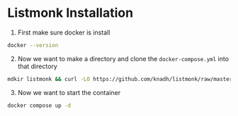 # Listmonk Installation

1. First make sure docker is install
```bash
docker --version
```

2. Now we want to make a directory and clone the `docker-compose.yml` into that directory
```bash
mdkir listmonk && curl -LO https://github.com/knadh/listmonk/raw/master/docker-compose.yml
```

3. Now we want to start the container
```bash
docker compose up -d
```